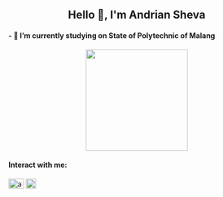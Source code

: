 <h2 align="center">Hello 👋, I'm Andrian Sheva</h2>
<h4 align ="left">- 🏫 I’m currently studying on State of Polytechnic of Malang </h4>

<p align ="center">
  <img width="200" src ="https://media1.tenor.com/m/kkZ5BL5TweQAAAAd/newjeans-minji.gif"/>
</p>

<h4 align="left">Interact with me:</h4>
<p align="left">
<a href="https://instagram.com/andrnshv" target="blank"><img align="center" src="https://raw.githubusercontent.com/rahuldkjain/github-profile-readme-generator/master/src/images/icons/Social/instagram.svg" alt="andrnshv" height="20" width="30" /></a>
   <a href="https://steamcommunity.com/profiles/76561199076610784/"><img align="center" src="https://upload.wikimedia.org/wikipedia/commons/thumb/8/83/Steam_icon_logo.svg/768px-Steam_icon_logo.svg.png" height="20" width="20" alt="Steam"/></a>
</p>

<!--
## Hi there 👋
**andrnshv/andrnshv** is a ✨ _special_ ✨ repository because its `README.md` (this file) appears on your GitHub profile.

Here are some ideas to get you started:

- 🔭 I’m currently working on ...
- 🌱 I’m currently learning ...
- 👯 I’m looking to collaborate on ...
- 🤔 I’m looking for help with ...
- 💬 Ask me about ...
- 📫 How to reach me: ...
- 😄 Pronouns: ...
- ⚡ Fun fact: ...
-->
